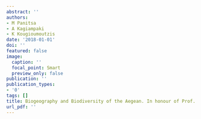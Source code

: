 ```yaml
---
abstract: ''
authors:
- M Panitsa
- A Kagiampaki
- K Kougioumoutzis
date: '2018-01-01'
doi: ''
featured: false
image:
  caption: ''
  focal_point: Smart
  preview_only: false
publication: ''
publication_types:
- '0'
tags: []
title: Biogeography and Biodiversity of the Aegean. In honour of Prof. Moysis Mylonas
url_pdf: ''
---
```

